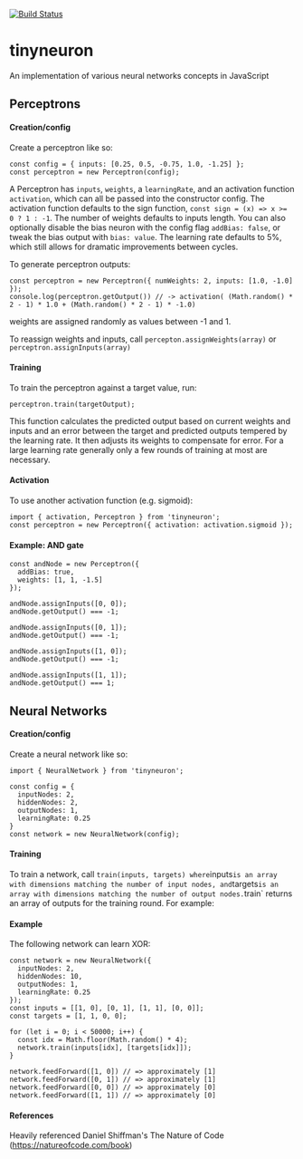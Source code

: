 [![Build Status](https://travis-ci.com/tireymorris/tinyneuron.svg?branch=master)](https://travis-ci.com/tireymorris/tinyneuron)

# tinyneuron

An implementation of various neural networks concepts in JavaScript

## Perceptrons

#### Creation/config

Create a perceptron like so:

```
const config = { inputs: [0.25, 0.5, -0.75, 1.0, -1.25] };
const perceptron = new Perceptron(config);
```

A Perceptron has `inputs`, `weights`, a `learningRate`, and an activation function `activation`, which can all be passed into the constructor config. The activation function defaults to the sign function, `const sign = (x) => x >= 0 ? 1 : -1`. The number of weights defaults to inputs length. You can also optionally disable the bias neuron with the config flag `addBias: false`, or tweak the bias output with `bias: value`. The learning rate defaults to 5%, which still allows for dramatic improvements between cycles.

To generate perceptron outputs:

```
const perceptron = new Perceptron({ numWeights: 2, inputs: [1.0, -1.0] });
console.log(perceptron.getOutput()) // -> activation( (Math.random() * 2 - 1) * 1.0 + (Math.random() * 2 - 1) * -1.0)
```

weights are assigned randomly as values between -1 and 1.

To reassign weights and inputs, call `percepton.assignWeights(array)` or `perceptron.assignInputs(array)`

#### Training

To train the perceptron against a target value, run:

```
perceptron.train(targetOutput);
```

This function calculates the predicted output based on current weights and inputs and an error between the target and predicted outputs tempered by the learning rate. It then adjusts its weights to compensate for error. For a large learning rate generally only a few rounds of training at most are necessary.

#### Activation

To use another activation function (e.g. sigmoid):

```
import { activation, Perceptron } from 'tinyneuron';
const perceptron = new Perceptron({ activation: activation.sigmoid });
```

#### Example: AND gate

```
const andNode = new Perceptron({
  addBias: true,
  weights: [1, 1, -1.5]
});

andNode.assignInputs([0, 0]);
andNode.getOutput() === -1;

andNode.assignInputs([0, 1]);
andNode.getOutput() === -1;

andNode.assignInputs([1, 0]);
andNode.getOutput() === -1;

andNode.assignInputs([1, 1]);
andNode.getOutput() === 1;
```

## Neural Networks

#### Creation/config

Create a neural network like so:

```
import { NeuralNetwork } from 'tinyneuron';

const config = {
  inputNodes: 2,
  hiddenNodes: 2,
  outputNodes: 1,
  learningRate: 0.25
}
const network = new NeuralNetwork(config);
```

#### Training

To train a network, call `train(inputs, targets) where`inputs`is an array with dimensions matching the number of input nodes, and`targets`is an array with dimensions matching the number of output nodes.`train` returns an array of outputs for the training round. For example:

#### Example

The following network can learn XOR:

```
const network = new NeuralNetwork({
  inputNodes: 2,
  hiddenNodes: 10,
  outputNodes: 1,
  learningRate: 0.25
});
const inputs = [[1, 0], [0, 1], [1, 1], [0, 0]];
const targets = [1, 1, 0, 0];

for (let i = 0; i < 50000; i++) {
  const idx = Math.floor(Math.random() * 4);
  network.train(inputs[idx], [targets[idx]]);
}

network.feedForward([1, 0]) // => approximately [1]
network.feedForward([0, 1]) // => approximately [1]
network.feedForward([0, 0]) // => approximately [0]
network.feedForward([1, 1]) // => approximately [0]
```

#### References

Heavily referenced Daniel Shiffman's The Nature of Code (https://natureofcode.com/book)
